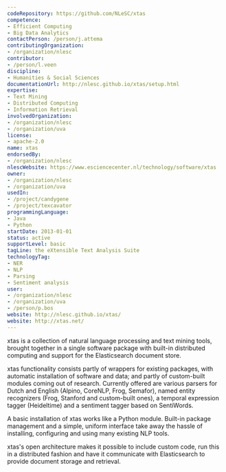 ```yaml
---
codeRepository: https://github.com/NLeSC/xtas
competence:
- Efficient Computing
- Big Data Analytics
contactPerson: /person/j.attema
contributingOrganization:
- /organization/nlesc
contributor:
- /person/l.veen
discipline:
- Humanities & Social Sciences
documentationUrl: http://nlesc.github.io/xtas/setup.html
expertise:
- Text Mining
- Distributed Computing
- Information Retrieval
involvedOrganization:
- /organization/nlesc
- /organization/uva
license:
- apache-2.0
name: xtas
endorsedBy:
- /organization/nlesc
nlescWebsite: https://www.esciencecenter.nl/technology/software/xtas
owner:
- /organization/nlesc
- /organization/uva
usedIn:
- /project/candygene
- /project/texcavator
programmingLanguage:
- Java
- Python
startDate: 2013-01-01
status: active
supportLevel: basic
tagLine: the eXtensible Text Analysis Suite
technologyTag:
- NER
- NLP
- Parsing
- Sentiment analysis
user:
- /organization/nlesc
- /organization/uva
- /person/p.bos
website: http://nlesc.github.io/xtas/
website: http://xtas.net/
---
```

xtas is a collection of natural language processing and text mining tools, brought together in a single software package with built-in distributed computing and support for the Elasticsearch document store.

xtas functionality consists partly of wrappers for existing packages, with automatic installation of software and data; and partly of custom-built modules coming out of research. Currently offered are various parsers for Dutch and English (Alpino, CoreNLP, Frog, Semafor), named entity recognizers (Frog, Stanford and custom-built ones), a temporal expression tagger (Heideltime) and a sentiment tagger based on SentiWords.

A basic installation of xtas works like a Python module. Built-in package management and a simple, uniform interface take away the hassle of installing, configuring and using many existing NLP tools.

xtas's open architecture makes it possible to include custom code, run this in a distributed fashion and have it communicate with Elasticsearch to provide document storage and retrieval.
